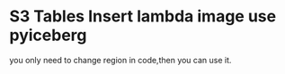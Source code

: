 # S3 Tables Insert lambda image use pyiceberg
you only need to change region in code,then you can use it.